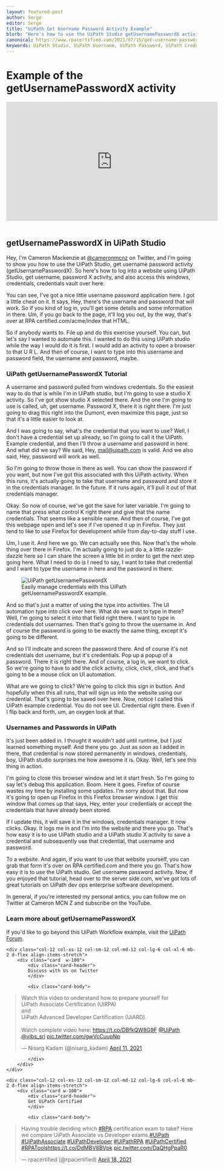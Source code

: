 ```yaml
---
layout: featured-post
author: Serge
editor: Serge
title: "UiPath Get Username Password Activity Example"
blurb: "Here's how to use the UiPath Studio getUsernamePasswordX activity."
canonical: https://www.rpacertified.com/2021/07/15/get-username-password-activity-example.html
keywords: UiPath Studio, UiPath Username, UiPath Password, UiPath Credentials,  UiPath Studio, UiPath Example, UiPath Tutorial, RPA Programming, UiPath Associate
---
```


# Example of the getUsernamePasswordX activity

<div class="embed-responsive embed-responsive-16by9">
<iframe src="https://www.youtube.com/embed/7J03lhwLnVQ" allow="accelerometer; autoplay; clipboard-write; encrypted-media; gyroscope; picture-in-picture" allowfullscreen="" width="560" height="315" frameborder="0"></iframe>
</div>
<br/>

## getUsernamePasswordX in UiPath Studio

Hey, I'm Cameron Mackenzie at <a href="https://twitter.com/cameronmcnz">@cameronmcnz</a> on Twitter, and I'm going to show you how to use the UiPath Studio, get username password activity (getUsernamePasswordX). So here's how to log into a website using UiPath Studio, get username, password X activity, and also access this windows, credentials, credentials vault over here.

You can see, I've got a nice little username password application here. I got a little cheat on it. It says, Hey, there's the username and password that will work. So if you kind of log in, you'll get some details and some information in there. Um, if you go back to the page, it'll log you out, by the way, that's over at RPA certified.com/acme/index that HTML.

So if anybody wants to. File up and do this exercise yourself. You can, but let's say I wanted to automate this. I wanted to do this using UiPath studio while the way I would do it is first. I would add an activity to open a browser to that U R L. And then of course, I want to type into this username and password field, the username and password, maybe.

### UiPath getUsernamePasswordX Tutorial
A username and password pulled from windows credentials. So the easiest way to do that is while I'm in UiPath studio, but I'm going to use a studio X activity. So I've got show studio X selected there. And the one I'm going to use is called, uh, get username. Password X, there it is right there. I'm just going to drag this right into the Dumont, even maximize this page, just so that it's a little easier to look at.

And I was going to say, what's the credential that you want to use? Well, I don't have a credential set up already, so I'm going to call it the UiPath. Example credential, and then I'll throw a username and password in here. And what did we say? We said, Hey, mail@uipath.com is valid. And we also said, Hey, password will work as well.

So I'm going to throw those in there as well. You can show the password if you want, but now I've got this associated with this UiPath activity. When this runs, it's actually going to take that username and password and store it in the credentials manager. In the future. If it runs again, it'll pull it out of that credentials manager.

Okay. So now of course, we've got the save for later variable. I'm going to name that press what control K right there and give that the name credentials. That seems like a sensible name. And then of course, I've got this webpage open and let's see if I've opened it up in Firefox. They just tend to like to use Firefox for development while from day-to-day stuff I use.

Um, I use it. And here we go. We can actually see this. Now that's the whole thing over there in Firefox. I'm actually going to just do a, a little razzle-dazzle here so I can share the screen a little bit in order to get the next step going here. What I need to do is I need to say, I want to take that credential and I want to type the username in here and the password in there.


<figure class="figure">
  <img src="https://media-exp1.licdn.com/dms/image/C4D12AQER5ELr90QeOw/article-inline_image-shrink_1000_1488/0/1581332136099?e=1631750400&v=beta&t=lv3ZDxuwsFzt7z1TJiWnRCNGEjeqqglyevXSfHgkCGQ" alt="UiPath getUsernamePasswordX" class="img-fluid mx-auto d-block img-thumbnail rounded ">
  <figcaption class="figure-caption">Easily manage credentials with this UiPath getUsernamePasswordX example.</figcaption>
</figure>

And so that's just a matter of using the type into activities. The UI automation type into click over here. What do we want to type in there? Well, I'm going to select it into that field right there. I want to type in credentials dot usernames. Then that's going to throw the username in. And of course the password is going to be exactly the same thing, except it's going to be different.

And so I'll indicate and screen the password there. And of course it's not credentials dot username, but it's credentials. Pop up a popup of a password. There it is right there. And of course, a log in, we want to click. So we're going to have to add the click activity, click, click, click, and that's going to be a mouse click on UI automation.

What are we going to click? We're going to click this sign in button. And hopefully when this all runs, that will sign us into the website using our credential. That's going to be saved over here. Now, notice I called this UiPath example credential. You do not see UI. Credential right there. Even if I flip back and forth, um, an oxygen look at that.

### Usernames and Passwords in UiPath

It's just been added in. I thought it wouldn't add until runtime, but I just learned something myself. And there you go. Just as soon as I added in there, that credential is now stored permanently in windows, credentials, boy, UiPath studio surprises me how awesome it is. Okay. Well, let's see this thing in action.

I'm going to close this browser window and let it start fresh. So I'm going to say let's debug this application. Boom. Here it goes. Firefox of course wastes my time by installing some updates. I'm sorry about that. But now it's going to open up Firefox in this Firefox browser window. I get this window that comes up that says, Hey, enter your credentials or accept the credentials that have already been stored.

If I update this, it will save it in the windows, credentials manager. It now clicks. Okay. It logs me in and I'm into the website and there you go. That's how easy it is to use UiPath studio and a UiPath studio X activity to save a credential and subsequently use that credential, that username and password.

To a website. And again, if you want to use that website yourself, you can grab that form it's over on RPA certified.com and there you go. That's how easy it is to use the UiPath studio. Get username password activity. Now, if you enjoyed that tutorial, head over to the server side.com, we've got lots of great tutorials on UiPath dev ops enterprise software development.

In general, if you're interested my personal antics, you can follow me on Twitter at Cameron MCN Z and subscribe on the YouTube.




### Learn more about getUsernamePasswordX

If you'd like to go beyond this UiPath Workflow example, visit the <a href="https://docs.uipath.com/activities/docs/get-username-password-x">UiPath Forum</a>.

<div class="row">
	
    <div class="col-12 col-xs-12 col-sm-12 col-md-12 col-lg-6 col-xl-6 mb-2 d-flex align-items-stretch">
        <div class="card  w-100">
            <div class="card-header">
            Discuss with Us on Twitter
            </div>

            <div class="card-body">
<!-- **************************** -->       


<blockquote class="twitter-tweet"><p lang="en" dir="ltr">Watch this video to understand how to prepare yourself for <br>UiPath Associate Certification (UiRPA) <br>and <br>UiPath Advanced Developer Certification (UiARD).<br><br>Watch complete video here: <a href="https://t.co/DBfkQW8G9F">https://t.co/DBfkQW8G9F</a> <a href="https://twitter.com/UiPath?ref_src=twsrc%5Etfw">@UiPath</a> <a href="https://twitter.com/vibs_sri?ref_src=twsrc%5Etfw">@vibs_sri</a> <a href="https://t.co/gwVcCuupNp">pic.twitter.com/gwVcCuupNp</a></p>&mdash; Nisarg Kadam (@nisarg_kadam) <a href="https://twitter.com/nisarg_kadam/status/1381253771125161985?ref_src=twsrc%5Etfw">April 11, 2021</a></blockquote> <script async src="https://platform.twitter.com/widgets.js" charset="utf-8"></script> 



<!-- **************************** -->   
            
            
            </div>
        </div>
    </div>
	
	<div class="col-12 col-xs-12 col-sm-12 col-md-12 col-lg-6 col-xl-6 mb-2 d-flex align-items-stretch">
        <div class="card w-100">
            <div class="card-header">
            Get UiPath Certified
            </div>

            <div class="card-body">
<blockquote class="twitter-tweet"><p lang="en" dir="ltr">Having trouble deciding which <a href="https://twitter.com/hashtag/RPA?src=hash&amp;ref_src=twsrc%5Etfw">#RPA</a> certification exam to take? Here we compare UiPath Associate vs Developer exams.<a href="https://twitter.com/hashtag/UiPath?src=hash&amp;ref_src=twsrc%5Etfw">#UiPath</a> <a href="https://twitter.com/hashtag/UiPathAssociate?src=hash&amp;ref_src=twsrc%5Etfw">#UiPathAssociate</a> <a href="https://twitter.com/hashtag/UiPathDeveloper?src=hash&amp;ref_src=twsrc%5Etfw">#UiPathDeveloper</a> <a href="https://twitter.com/hashtag/UiPathRPA?src=hash&amp;ref_src=twsrc%5Etfw">#UiPathRPA</a> <a href="https://twitter.com/hashtag/UiPathCertified?src=hash&amp;ref_src=twsrc%5Etfw">#UiPathCertified</a> <a href="https://twitter.com/hashtag/RPATools?src=hash&amp;ref_src=twsrc%5Etfw">#RPATools</a><a href="https://t.co/DdMBV8BVpk">https://t.co/DdMBV8BVpk</a> <a href="https://t.co/DaQHgPpaR0">pic.twitter.com/DaQHgPpaR0</a></p>&mdash; rpacertified (@rpacertified) <a href="https://twitter.com/rpacertified/status/1383851087157858304?ref_src=twsrc%5Etfw">April 18, 2021</a></blockquote> <script async src="https://platform.twitter.com/widgets.js" charset="utf-8"></script> 
            </div>
        </div>
    </div>
	
</div>
